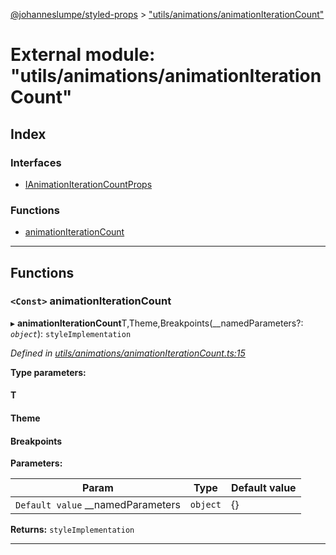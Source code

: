 [@johanneslumpe/styled-props](../README.md) > ["utils/animations/animationIterationCount"](../modules/_utils_animations_animationiterationcount_.md)

# External module: "utils/animations/animationIterationCount"

## Index

### Interfaces

* [IAnimationIterationCountProps](../interfaces/_utils_animations_animationiterationcount_.ianimationiterationcountprops.md)

### Functions

* [animationIterationCount](_utils_animations_animationiterationcount_.md#animationiterationcount)

---

## Functions

<a id="animationiterationcount"></a>

### `<Const>` animationIterationCount

▸ **animationIterationCount**T,Theme,Breakpoints(__namedParameters?: *`object`*): `styleImplementation`

*Defined in [utils/animations/animationIterationCount.ts:15](https://github.com/johanneslumpe/styled-props/blob/3abf398/src/utils/animations/animationIterationCount.ts#L15)*

**Type parameters:**

#### T 
#### Theme 
#### Breakpoints 
**Parameters:**

| Param | Type | Default value |
| ------ | ------ | ------ |
| `Default value` __namedParameters | `object` |  {} |

**Returns:** `styleImplementation`

___

